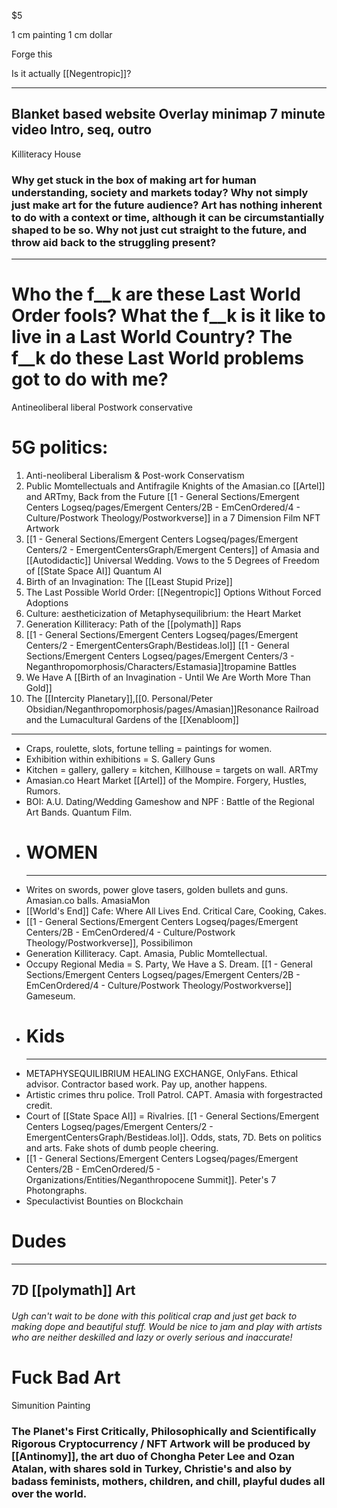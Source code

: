 $5


1 cm painting
1 cm dollar

Forge this

Is it actually [[Negentropic]]?



---
Blanket based website
Overlay minimap
7 minute video
Intro, seq, outro
---

Killiteracy House

### Why get stuck in the box of making art for human understanding, society and markets today? Why not simply just make art for the future audience? Art has nothing inherent to do with a context or time, although it can be circumstantially shaped to be so. Why not just cut straight to the future, and throw aid back to the struggling present?
---
# Who the f__k are these Last World Order fools? What the f__k is it like to live in a Last World Country? The f__k do these Last World problems got to do with me? 


Antineoliberal liberal
Postwork conservative
# 5G politics:
1. Anti-neoliberal Liberalism & Post-work Conservatism
2. Public Momtellectuals and Antifragile Knights of the Amasian.co [[Artel]] and ARTmy, Back from the Future [[1 - General Sections/Emergent Centers Logseq/pages/Emergent Centers/2B - EmCenOrdered/4 - Culture/Postwork Theology/Postworkverse]] in a 7 Dimension Film NFT Artwork
3. [[1 - General Sections/Emergent Centers Logseq/pages/Emergent Centers/2 - EmergentCentersGraph/Emergent Centers]] of Amasia and [[Autodidactic]] Universal Wedding. Vows to the 5 Degrees of Freedom of [[State Space AI]] Quantum AI
4. Birth of an Invagination: The [[Least Stupid Prize]]
5. The Last Possible World Order: [[Negentropic]] Options Without Forced Adoptions
6. Culture: aestheticization of Metaphysequilibrium: the Heart Market
7. Generation Killiteracy: Path of the [[polymath]] Raps
8. [[1 - General Sections/Emergent Centers Logseq/pages/Emergent Centers/2 - EmergentCentersGraph/Bestideas.lol]] [[1 - General Sections/Emergent Centers Logseq/pages/Emergent Centers/3 - Neganthropomorphosis/Characters/Estamasia]]tropamine Battles
9. We Have A [[Birth of an Invagination - Until We Are Worth More Than Gold]]
10. The [[Intercity Planetary]],[[0. Personal/Peter Obsidian/Neganthropomorphosis/pages/Amasian]]Resonance Railroad and the Lumacultural Gardens of the [[Xenabloom]]

---
- Craps, roulette, slots, fortune telling = paintings for women.
- Exhibition within exhibitions = S. Gallery Guns
- Kitchen = gallery, gallery = kitchen, Killhouse = targets on wall. ARTmy
- Amasian.co Heart Market [[Artel]] of the Mompire. Forgery, Hustles, Rumors.
- BOI: A.U. Dating/Wedding Gameshow and NPF : Battle of the Regional Art Bands. Quantum Film.
- # WOMEN
  ---
- Writes on swords, power glove tasers, golden bullets and guns. Amasian.co balls. AmasiaMon
- [[World's End]] Cafe: Where All Lives End. Critical Care, Cooking, Cakes.
- [[1 - General Sections/Emergent Centers Logseq/pages/Emergent Centers/2B - EmCenOrdered/4 - Culture/Postwork Theology/Postworkverse]], Possibilimon
- Generation Killiteracy. Capt. Amasia, Public Momtellectual.
- Occupy Regional Media = S. Party, We Have a S. Dream. [[1 - General Sections/Emergent Centers Logseq/pages/Emergent Centers/2B - EmCenOrdered/4 - Culture/Postwork Theology/Postworkverse]] Gameseum.
- # Kids
  ---
- METAPHYSEQUILIBRIUM HEALING EXCHANGE, OnlyFans. Ethical advisor. Contractor based work. Pay up, another happens.
- Artistic crimes thru police. Troll Patrol. CAPT. Amasia with forgestracted credit.
- Court of [[State Space AI]] = Rivalries. [[1 - General Sections/Emergent Centers Logseq/pages/Emergent Centers/2 - EmergentCentersGraph/Bestideas.lol]]. Odds, stats, 7D. Bets on politics and arts. Fake shots of dumb people cheering.
- [[1 - General Sections/Emergent Centers Logseq/pages/Emergent Centers/2B - EmCenOrdered/5 - Organizations/Entities/Neganthropocene Summit]]. Peter's 7 Photongraphs.
- Speculactivist Bounties on Blockchain
# Dudes
---
## 7D [[polymath]] Art
###### Ugh can't wait to be done with this political crap and just get back to making dope and beautiful stuff. Would be nice to jam and play with artists who are neither deskilled and lazy or overly serious and inaccurate!
######
# Fuck Bad Art




Simunition Painting
### The Planet's First Critically, Philosophically and Scientifically Rigorous Cryptocurrency / NFT Artwork will be produced by [[Antinomy]], the art duo of Chongha Peter Lee and Ozan Atalan, with shares sold in Turkey, Christie's and also by badass feminists, mothers, children, and chill, playful dudes all over the world.
